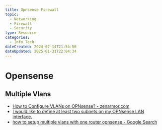 ```yaml
---
title: Opnsense Firewall
topic:
  - Networking
  - Firewall
  - Security
type: Resource
categories:
  - Info Tech
dateCreated: 2024-07-14T21:54:56
dateUpdated: 2025-01-31T22:04:34
---
```

# Opensense
## Multiple Vlans
- [How to Configure VLANs on OPNsense? - zenarmor.com](https://www.zenarmor.com/docs/network-security-tutorials/how-to-configure-vlan-on-opnsense)
- [I would like to define at least two subnets on my OPNsense LAN interface.](https://forum.opnsense.org/index.php?topic=26808.0)
- [how to setup multiple vlans with one router opnsense - Google Search](https://www.google.com/search?q=how+to+setup+multiple+vlans+with+one+router+opnsense&sca_esv=def40fa9418a875e&sca_upv=1&rlz=1C1GCEU_enUS975US975&sxsrf=ACQVn09dalaog49CYeCpF-bCwrIpahvF_g%3A1711048490237&ei=Kof8ZemMDu-j0PEP1suk-As&ved=0ahUKEwjpydCriIaFAxXvETQIHdYlCb8Q4dUDCBA&uact=5&oq=how+to+setup+multiple+vlans+with+one+router+opnsense&gs_lp=Egxnd3Mtd2l6LXNlcnAiNGhvdyB0byBzZXR1cCBtdWx0aXBsZSB2bGFucyB3aXRoIG9uZSByb3V0ZXIgb3Buc2Vuc2UyCBAAGIAEGKIEMggQABiABBiiBEiuHlDBBljOFnADeAGQAQCYAXugAe4EqgEDNS4yuAEDyAEA-AEBmAIKoAKFBcICChAAGEcY1gQYsAPCAgYQIRgKGAqYAwCIBgGQBgiSBwM4LjKgB6wb&sclient=gws-wiz-serp)
